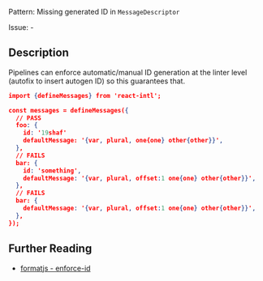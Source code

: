 Pattern: Missing generated ID in `MessageDescriptor`

Issue: -

## Description

Pipelines can enforce automatic/manual ID generation at the linter level (autofix to insert autogen ID) so this guarantees that.

```json
import {defineMessages} from 'react-intl';

const messages = defineMessages({
  // PASS
  foo: {
    id: '19shaf'
    defaultMessage: '{var, plural, one{one} other{other}}',
  },
  // FAILS
  bar: {
    id: 'something',
    defaultMessage: '{var, plural, offset:1 one{one} other{other}}',
  },
  // FAILS
  bar: {
    defaultMessage: '{var, plural, offset:1 one{one} other{other}}',
  },
});
```

## Further Reading

* [formatjs - enforce-id](https://formatjs.io/docs/tooling/linter/#enforce-id)